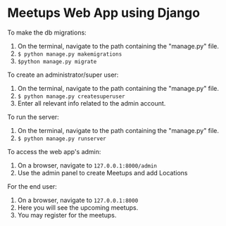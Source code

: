 # Meetups Web App using Django

To make the db migrations:
1. On the terminal, navigate to the path containing the "manage.py" file.
2. `$ python manage.py makemigrations`
3. `$python manage.py migrate`  

To create an administrator/super user:
1. On the terminal, navigate to the path containing the "manage.py" file.
2. `$ python manage.py createsuperuser`  
3. Enter all relevant info related to the admin account.

To run the server:  
1. On the terminal, navigate to the path containing the "manage.py" file.
2. `$ python manage.py runserver`

To access the web app's admin:
1. On a browser, navigate to `127.0.0.1:8000/admin`  
2. Use the admin panel to create Meetups and add Locations

For the end user: 
1. On a browser, navigate to `127.0.0.1:8000`
2. Here you will see the upcoming meetups.
3. You may register for the meetups.

